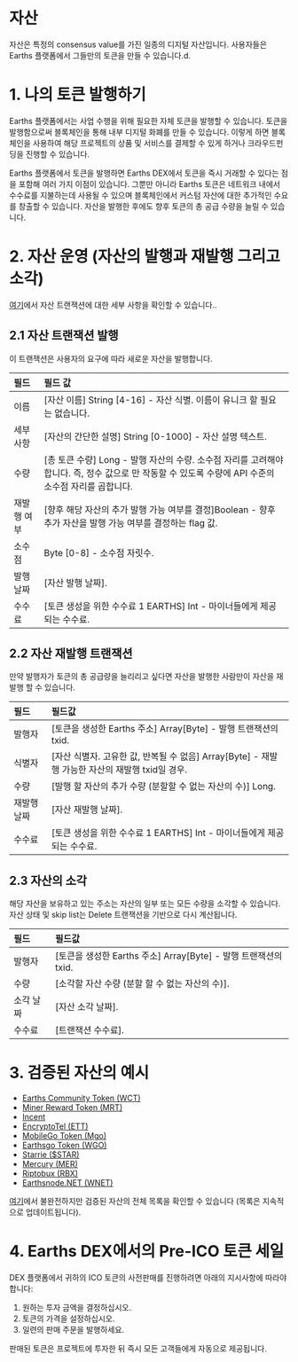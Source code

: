 # 자산

자산은 특정의 consensus value를 가진 일종의 디지털 자산입니다. 사용자들은 Earths 플랫폼에서 그들만의 토큰을 만들 수 있습니다.d.

# 1. 나의 토큰 발행하기 

Earths 플랫폼에서는 사업 수행을 위해 필요한 자체 토큰을 발행할 수 있습니다. 토큰을 발행함으로써 블록체인을 통해 내부 디지털 화폐를 만들 수 있습니다. 이렇게 하면 블록체인을 사용하여 해당 프로젝트의 상품 및 서비스를 결제할 수 있게 하거나 크라우드펀딩을 진행할 수 있습니다.

Earths 플랫폼에서 토큰을 발행하면 Earths DEX에서 토큰을 즉시 거래할 수 있다는 점을 포함해 여러 가지 이점이 있습니다. 그뿐만 아니라 Earths 토큰은 네트워크 내에서 수수료를 지불하는데 사용될 수 있으며 블록체인에서 커스텀 자산에 대한 추가적인 수요를 창출할 수 있습니다. 자산을 발행한 후에도 향후 토큰의 총 공급 수량을 늘릴 수 있습니다.

# 2. 자산 운영 \(자산의 발행과 재발행 그리고 소각\) 

[여기](/development-and-api/earths-node-rest-api/asset-transactions.md)에서 자산 트랜잭션에 대한 세부 사항을 확인할 수 있습니다..

## 2.1 자산 트랜잭션 발행 

이 트랜잭션은 사용자의 요구에 따라 새로운 자산을 발행합니다.

| 필드 | 필드 값 |
| :--- | :--- |
| 이름 | \[자산 이름\] String \[4-16\] - 자산 식별. 이름이 유니크 할 필요는 없습니다. |
| 세부 사항 | \[자산의 간단한 설명\] String \[0-1000\] - 자산 설명 텍스트. |
| 수량 | \[총 토큰 수량\] Long - 발행 자산의 수량. 소수점 자리를 고려해야합니다. 즉, 정수 값으로 만 작동할 수 있도록 수량에 API 수준의 소수점 자리를 곱합니다. |
| 재발행 여부 | \[향후 해당 자산의 추가 발행 가능 여부를 결정\]Boolean - 향후 추가 자산을 발행 가능 여부를 결정하는 flag 값. |
| 소수점 | Byte \[0-8\] - 소수점 자릿수. |
| 발행 날짜 | \[자산 발행 날짜\]. |
| 수수료 | \[토큰 생성을 위한 수수료 1 EARTHS\] Int - 마이너들에게 제공되는 수수료. |

## 2.2 자산 재발행 트랜잭션 

만약 발행자가 토큰의 총 공급량을 늘리리고 싶다면 자산을 발행한 사람만이 자산을 재발행 할 수 있습니다.

| 필드 | 필드값 |
| :--- | :--- |
| 발행자 | \[토큰을 생성한 Earths 주소\] Array\[Byte\] - 발행 트랜잭션의 txid. |
| 식별자 | \[자산 식별자. 고유한 값, 반복될 수 없음\] Array\[Byte\] - 재발행 가능한 자산의 재발행 txid일 경우. |
| 수량 | \[발행 할 자산의 추가 수량 \(분할할 수 없는 자산의 수\)\] Long. |
| 재발행 날짜 | \[자산 재발행 날짜\]. |
| 수수료 | \[토큰 생성을 위한 수수료 1 EARTHS\] Int - 마이너들에게 제공되는 수수료. |

## 2.3 자산의 소각 

해당 자산을 보유하고 있는 주소는 자산의 일부 또는 모든 수량을 소각할 수 있습니다. 자산 상태 및 skip list는 Delete 트랜잭션을 기반으로 다시 계산됩니다.

| 필드 | 필드값 |
| :--- | :--- |
| 발행자 | \[토큰을 생성한 Earths 주소\] Array\[Byte\] - 발행 트랜잭션의 txid. |
| 수량 | \[소각할 자산 수량 \(분할 할 수 없는 자산의 수\)\]. |
| 소각 날짜 | \[자산 소각 날짜\]. |
| 수수료 | \[트랜잭션 수수료\]. |

# 3. 검증된 자산의 예시 

* [Earths Community Token \(WCT\)](http://www.earthswiki.org/index.php?title=Earths_Community_Token_%28WCT%29)
* [Miner Reward Token \(MRT\)](http://www.earthswiki.org/index.php?title=Miner_Reward_Token_%28MRT%29)
* [Incent](http://www.earthswiki.org/index.php?title=Incent)
* [EncryptoTel \(ETT\)](http://www.earthswiki.org/index.php?title=EncryptoTel)
* [MobileGo Token \(Mgo\)](http://www.earthswiki.org/index.php?title=MobileGo_Token)
* [Earthsgo Token \(WGO\)](http://www.earthswiki.org/index.php?title=Earthsgo_Token)
* [Starrie \($STAR\)](http://www.earthswiki.org/index.php?title=Starrie)
* [Mercury \(MER\)](http://www.earthswiki.org/index.php?title=Mercury)
* [Riptobux \(RBX\)](http://www.earthswiki.org/index.php?title=Riptobux)
* [Earthsnode.NET \(WNET\)](http://www.earthswiki.org/index.php?title=Earthsnode.NET)

[여기](http://support.earths.ga/forums/2-knowledge-base/topics/8141-list-of-verified-assets/)에서 불완전하지만 검증된 자산의 전체 목록을 확인할 수 있습니다 \(목록은 지속적으로 업데이트됩니다\).

# 4. Earths DEX에서의 Pre-ICO 토큰 세일 

DEX 플랫폼에서 귀하의 ICO 토큰의 사전판매를 진행하려면 아래의 지시사항에 따라야 합니다:

1. 원하는 투자 금액을 결정하십시오.
2. 토큰의 가격을 설정하십시오.
3. 일련의 판매 주문을 발행하세요.

판매된 토큰은 프로젝트에 투자한 뒤 즉시 모든 고객들에게 자동으로 제공됩니다.
